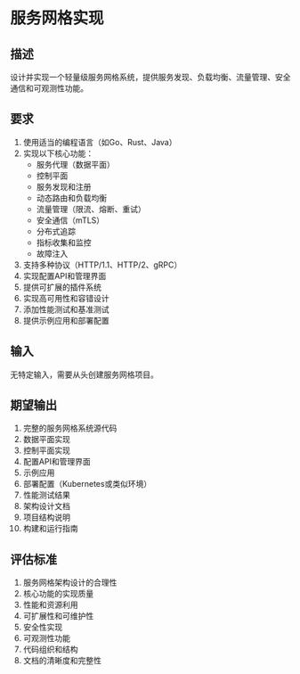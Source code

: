 # 服务网格实现

## 描述
设计并实现一个轻量级服务网格系统，提供服务发现、负载均衡、流量管理、安全通信和可观测性功能。

## 要求
1. 使用适当的编程语言（如Go、Rust、Java）
2. 实现以下核心功能：
   - 服务代理（数据平面）
   - 控制平面
   - 服务发现和注册
   - 动态路由和负载均衡
   - 流量管理（限流、熔断、重试）
   - 安全通信（mTLS）
   - 分布式追踪
   - 指标收集和监控
   - 故障注入
3. 支持多种协议（HTTP/1.1、HTTP/2、gRPC）
4. 实现配置API和管理界面
5. 提供可扩展的插件系统
6. 实现高可用性和容错设计
7. 添加性能测试和基准测试
8. 提供示例应用和部署配置

## 输入
无特定输入，需要从头创建服务网格项目。

## 期望输出
1. 完整的服务网格系统源代码
2. 数据平面实现
3. 控制平面实现
4. 配置API和管理界面
5. 示例应用
6. 部署配置（Kubernetes或类似环境）
7. 性能测试结果
8. 架构设计文档
9. 项目结构说明
10. 构建和运行指南

## 评估标准
1. 服务网格架构设计的合理性
2. 核心功能的实现质量
3. 性能和资源利用
4. 可扩展性和可维护性
5. 安全性实现
6. 可观测性功能
7. 代码组织和结构
8. 文档的清晰度和完整性